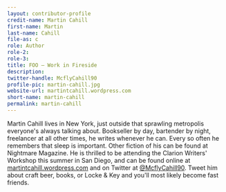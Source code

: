 ```yaml
---
layout: contributor-profile
credit-name: Martin Cahill
first-name: Martin
last-name: Cahill
file-as: c
role: Author
role-2:
role-3:
title: FOO — Work in Fireside
description: 
twitter-handle: McflyCahill90
profile-pic: martin-cahill.jpg
website-url: martintcahill.wordpress.com
short-name: martin-cahill
permalink: martin-cahill
---
```


Martin Cahill lives in New York, just outside that sprawling metropolis everyone's always talking about. Bookseller by day, bartender by night, freelancer at all other times, he writes whenever he can. Every so often he remembers that sleep is important. Other fiction of his can be found at Nightmare Magazine. He is thrilled to be attending the Clarion Writers' Workshop this summer in San Diego, and can be found online at <a href="http://martintcahill.wordpress.com">martintcahill.wordpress.com</a> and on Twitter at <a href="http://twitter.com/McflyCahill90">@McflyCahill90</a>. Tweet him about craft beer, books, or Locke &amp; Key and you'll most likely become fast friends.
